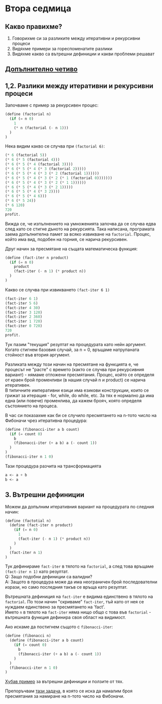# Втора седмица

## Какво правихме?

1. Говорихме си за разликите между итеративни и рекурсивни процеси
2. Видяхме примери за гореспоменатите разлики
3. Видяхме какво са вътрешни дефиниции и какви проблеми решават

## [Допълнително четиво](https://mitpress.mit.edu/sites/default/files/sicp/full-text/book/book-Z-H-11.html#%_sec_1.2)


## 1,2. Разлики между итеративни и рекурсивни процеси

Започваме с пример за рекурсивен процес:
```Scheme
(define (factorial n)
  (if (= n 0)
    1
    (* n (factorial (- n 1)))
  )
)
```

Нека видим какво се случва при `(factorial 6)`:
```Scheme
(* 6 (factorial 5))
(* 6 (* 5 (factorial 4)))
(* 6 (* 5 (* 4 (factorial 3))))
(* 6 (* 5 (* 4 (* 3 (factorial 2)))))
(* 6 (* 5 (* 4 (* 3 (* 2 (factorial 1))))))
(* 6 (* 5 (* 4 (* 3 (* 2 (* 1 (factorial 0)))))))
(* 6 (* 5 (* 4 (* 3 (* 2 (* 1 1))))))
(* 6 (* 5 (* 4 (* 3 (* 2 1)))))
(* 6 (* 5 (* 4 (* 3 2))))
(* 6 (* 5 (* 4 6)))
(* 6 (* 5 24))
(* 6 120)
720
profit.
```

Вижда се, че изпълнението на умноженията започва да се случва едва след като се стигне дъното на рекурсията. Така написана, програмата заема допълнителна памет за всяко извикване на `factorial`. Процес, който има вид, подобен на горния, се нарича рекурсивен.

Друг начин за пресмятане на същата математическа функция:
```Scheme
(define (fact-iter n product)
  (if (= n 0)
    product
    (fact-iter (- n 1) (* product n))
  )
)
```

Какво се случва при извикването `(fact-iter 6 1)`
```Scheme
(fact-iter 6 1)
(fact-iter 5 6)
(fact-iter 4 30)
(fact-iter 3 120)
(fact-iter 2 360)
(fact-iter 1 720)
(fact-iter 0 720)
720
profit.
```

Тук пазим "текущия" резултат на процедурата като нейн аргумент. Когато стигнем базовия случай, за n = 0, връщаме натрупаната стойност във втория аргумент.

Разликата между този начин на пресмятане на функцията е, че процесът не "расте" с времето (както се случва при рекурсивния вариант) - нямаме отложени пресмятания. Процес, който се определя от краен брой променливи (в нашия случай n и product) се нарича итеративен.  
В типичните императивни езици има езикови конструкции, които се грижат за итерация - for, while, do while, etc. За тях е нормално да има една (или повече) променлива, да кажем брояч, която определя състоянието на процеса.



В час си показахме как би се случило пресмятането на n-тото число на Фибоначи чрез итеративна процедура:

```Scheme
(define (fibonacci-iter a b count)
  (if (= count 0)
    b
    (fibonacci-iter (+ a b) a (- count 1))
  )
)
(fibonacci-iter n 1 0)
```

Тази процедура разчита на трансформацията
```Scheme
a <- a + b
b <- a
```

## 3. Вътрешни дефиниции

Можем да допълним итеративния вариант на процедурата по следния начин:
```Scheme
(define (factotial n)
  (define (fact-iter n product)
    (if (= n 0)
      1
      (fact-iter (- n 1) (* product n))
    )
  )
  (fact-iter n 1)
)
```
Тук дефинираме `fact-iter` в тялото на `factorial`, а след това връщаме `(fact-iter n 1)` като резултат.  
Q: Защо подобни дефиниции са валидни?  
A: Защото в процедура може да има неограничен брой последователни изрази, но само последния такъв се връща като резултат.

Вътрешната дефиниция на `fact-iter` е видима единствено в тялото на `factorial`. По този начин "скриваме" `fact-iter`, тъй като от нея се нуждаем единствено за пресмятането на 'fact'.  
Името `n` в тялото на `fact-iter` няма нищо общо с това във `factorial` - вътрешната функция дефинира своя област на видимост.

Ако искаме да постигнем същото с `fibonacci-iter`:
```Scheme
(define (fibonacci n)
  (define (fibonacci-iter a b count)
    (if (= count 0)
      b
      (fibonacci-iter (+ a b) a (- count 1))
    )
  )
  (fibonacci-iter n 1 0)
)
```

[Хубав пример](https://mitpress.mit.edu/sites/default/files/sicp/full-text/book/book-Z-H-10.html#%_sec_1.1.7) за вътрешни дефиниции и ползите от тях.

Препоръчвам [тази задача](https://mitpress.mit.edu/sites/default/files/sicp/full-text/book/book-Z-H-11.html#%_thm_1.19), в която се иска да намалим броя пресмятания за намиране на n-тото число на Фибоначи.
